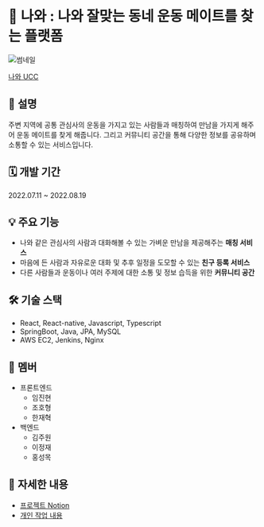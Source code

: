 # 💪 나와 : 나와 잘맞는 동네 운동 메이트를 찾는 플랫폼

![썸네일](https://user-images.githubusercontent.com/95673624/188423788-ca05750d-36e0-42c1-a27d-63469dd904ce.png)

[나와 UCC](https://youtu.be/xIYFsRf1OSA)

## 📜 설명

주변 지역에 공통 관심사의 운동을 가지고 있는 사람들과 매칭하여 만남을 가지게 해주어 운동 메이트를 찾게 해줍니다. 그리고 커뮤니티 공간을 통해 다양한 정보를 공유하며 소통할 수 있는 서비스입니다.

## 🗓️ 개발 기간

2022.07.11 ~ 2022.08.19

## 💡 주요 기능
- 나와 같은 관심사의 사람과 대화해볼 수 있는 가벼운 만남을 제공해주는 **매칭 서비스**
- 마음에 든 사람과 자유로운 대화 및 추후 일정을 도모할 수 있는 **친구 등록 서비스**
- 다른 사람들과 운동이나 여러 주제에 대한 소통 및 정보 습득을 위한 **커뮤니티 공간**

## 🛠️ 기술 스택

- React, React-native, Javascript, Typescript
- SpringBoot, Java, JPA, MySQL
- AWS EC2, Jenkins, Nginx

## 👥 멤버

- 프론트엔드
    - 임진현
    - 조호형
    - 한재혁
- 백엔드
    - 김주원
    - 이정재
    - 홍성목


## **🔗 자세한 내용**

- [프로젝트 Notion](https://www.notion.so/Nawa-90ea1a43143346988b8ce7e6b941c08d)
- [개인 작업 내용](https://github.com/Mosquito0076/Nawa-Remind)
